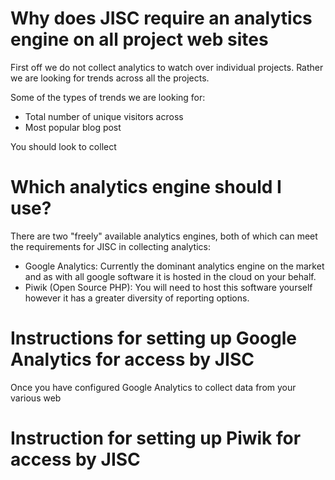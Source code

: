 # Why does JISC require an analytics engine on all project web sites #

First off we do not collect analytics to watch over individual projects.  Rather we are looking for trends across all the projects.

Some of the types of trends we are looking for:
  * Total number of unique visitors across
  * Most popular blog post

You should look to collect

# Which analytics engine should I use? #

There are two "freely" available analytics engines, both of which can meet the requirements for JISC in collecting analytics:

  * Google Analytics: Currently the dominant analytics engine on the market and as with all google software it is hosted in the cloud on your behalf.
  * Piwik (Open Source PHP): You will need to host this software yourself however it has a greater diversity of reporting options.


# Instructions for setting up Google Analytics for access by JISC #

Once you have configured Google Analytics to collect data from your various web

# Instruction for setting up Piwik for access by JISC #